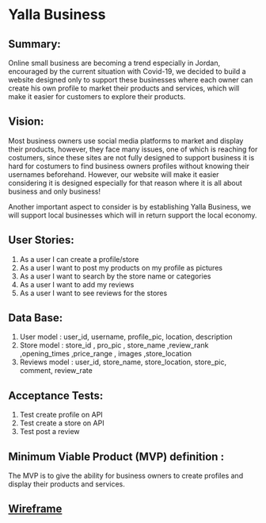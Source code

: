 # Yalla Business 

## Summary:

Online small business are becoming a trend especially in Jordan, encouraged by the current situation with Covid-19, we decided to build a website designed only to support these businesses where each owner can create his own profile to market their products and services, which will make it easier for customers to explore their products.

## Vision:

Most business owners use social media platforms to market and display their products, however, they face many issues, one of which is reaching for costumers, since these sites are not fully designed to support business it is hard for costumers to find business owners profiles without knowing their usernames beforehand. However, our website will make it easier considering it is designed especially for that reason where it is all about business and only business!

Another important aspect to consider is by establishing Yalla Business, we will support local businesses which will in return support the local economy.

## User Stories:

1. As a user I can create a profile/store
2. As a user I want to post my products on my profile as pictures
3. As a user I want to search by the store name or categories
4. As a user I want to  add my reviews
5. As a user I want to see reviews for the stores 


## Data Base:

1. User model : user_id, username, profile_pic, location, description
2. Store model : store_id , pro_pic , store_name ,review_rank ,opening_times ,price_range , images ,store_location
3. Reviews model : user_id, store_name, store_location, store_pic, comment, review_rate


## Acceptance Tests:

1. Test create profile on API
2. Test create a store on API
3. Test post a review 


## Minimum Viable Product (MVP) definition :

The MVP is to give the ability for business owners to create profiles and display their products and services.

## [Wireframe](https://wireframe.cc/pro/pp/eaffaa0a7383218)